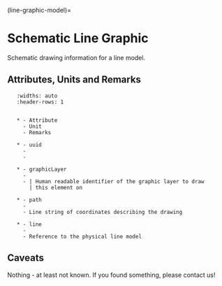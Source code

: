 (line-graphic-model)=

# Schematic Line Graphic

Schematic drawing information for a line model.

## Attributes, Units and Remarks

```{list-table}
   :widths: auto
   :header-rows: 1


   * - Attribute
     - Unit
     - Remarks

   * - uuid
     -
     -

   * - graphicLayer
     -
     - | Human readable identifier of the graphic layer to draw
       | this element on

   * - path
     -
     - Line string of coordinates describing the drawing

   * - line
     -
     - Reference to the physical line model

```

## Caveats

Nothing - at least not known.
If you found something, please contact us!
